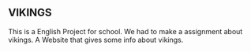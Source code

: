 VIKINGS
-----------------

This is a English Project for school. We had to make a assignment about vikings. A Website that gives some info about vikings.

